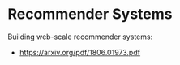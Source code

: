 # Recommender Systems



Building web-scale recommender systems:
* https://arxiv.org/pdf/1806.01973.pdf
